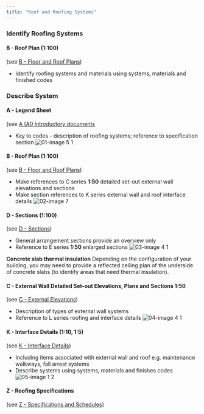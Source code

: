 ```yaml
---
title: "Roof and Roofing Systems"
---
```

### Identify Roofing Systems

#### B - Roof Plan (1:100)
(see [B - Floor and Roof Plans](notes/1_Documentation%20Codex/1b_Alphabet/B%20-%20Floor%20and%20Roof%20Plans.md))
- Identify roofing systems and materials using systems, materials and finished codes


### Describe System

#### A - Legend Sheet
(see [A (A0 Introductory documents](notes/1_Documentation%20Codex/1b_Alphabet/A%20(A0%20Introductory%20documents.md))
- Key to codes - description of roofing systems; reference to specification section
![01-image 5 1](notes/1_Documentation%20Codex/1c_Building%20Components/assets/01-image%205%201.svg)

#### B - Roof Plan (1:100)
(see [B - Floor and Roof Plans](notes/1_Documentation%20Codex/1b_Alphabet/B%20-%20Floor%20and%20Roof%20Plans.md))
- Make references to C series **1:50** detailed set-out external wall elevations and sections
- Make section references to K series external wall and roof interface details
![02-image 7](notes/1_Documentation%20Codex/1c_Building%20Components/assets/02-image%207.svg)

#### D - Sections (1:100)
(see [D - Sections](notes/1_Documentation%20Codex/1b_Alphabet/D%20-%20Sections.md))
- General arrangement sections provide an overview only
- Reference to E series **1:50** enlarged sections
![03-image 4 1](notes/1_Documentation%20Codex/1c_Building%20Components/assets/03-image%204%201.svg)

**Concrete slab thermal insulation**
Depending on the configuration of your building, you may need to provide a reflected ceiling plan of the underside of concrete slabs (to identify areas that need thermal insulation).

#### C - External Wall Detailed Set-out Elevations, Plans and Sections **1:50**
(see [C - External Elevations](notes/1_Documentation%20Codex/1b_Alphabet/C%20-%20External%20Elevations.md))
- Description of types of external wall systems
- Reference to L series roofing and interface details
![04-image 4 1](notes/1_Documentation%20Codex/1c_Building%20Components/assets/04-image%204%201.svg)

#### K - Interface Details (1:10, 1:5)
(see [K - Interface Details](notes/1_Documentation%20Codex/1b_Alphabet/K%20-%20Interface%20Details.md))
- Including items associated with external wall and roof e.g. maintenance walkways, fall arrest systems
- Describe systems using systems, materials and finishes codes
![05-image 1 2](notes/1_Documentation%20Codex/1c_Building%20Components/assets/05-image%201%202.svg)

#### Z - Roofing Specifications
(see [Z - Specifications and Schedules](notes/1_Documentation%20Codex/1b_Alphabet/Z%20-%20Specifications%20and%20Schedules.md))
